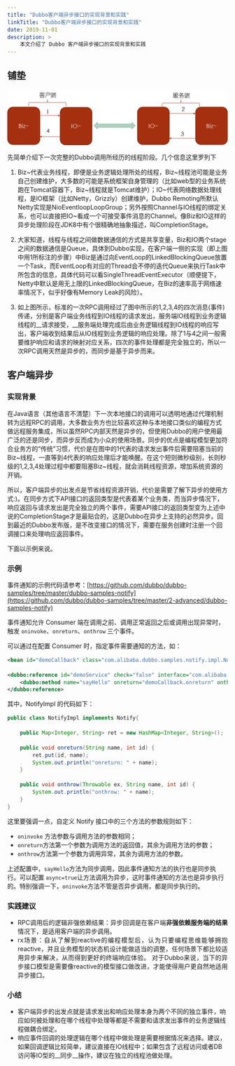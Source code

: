 ```yaml
---
title: "Dubbo客户端异步接口的实现背景和实践"
linkTitle: "Dubbo客户端异步接口的实现背景和实践"
date: 2019-11-01
description: > 
    本文介绍了 Dubbo 客户端异步接口的实现背景和实践 
---
```


## 铺垫


![image | left](/imgs/blog/dubboasyn_client/1.png)


先简单介绍下一次完整的Dubbo调用所经历的线程阶段。几个信息这里罗列下
1. Biz~代表业务线程，即便是业务逻辑处理所处的线程，Biz~线程池可能是业务自己创建维护，大多数的可能是系统框架自身管理的（比如web型的业务系统跑在Tomcat容器下，Biz~线程就是Tomcat维护）；IO~代表网络数据处理线程，是IO框架（比如Netty，Grizzly）创建维护，Dubbo Remoting所默认Netty实现是NioEventloopLoopGroup；另外按照Channel与IO线程的绑定关系，也可以直接把IO~看成一个可接受事件消息的Channel。像Biz和IO这样的异步处理阶段在JDK8中有个很精确地抽象描述，叫CompletionStage。

2. 大家知道，线程与线程之间做数据通信的方式是共享变量，Biz和IO两个stage之间的数据通信是Queue，具体到Dubbo实现，在客户端一侧的实现（即上图中用1所标注的步骤）中Biz是通过向EventLoop的LinkedBlockingQueue放置一个Task，而EventLoop有对应的Thread会不停的迭代Queue来执行Task中所包含的信息，具体代码可以看SingleThreadEventExecutor（顺便提下，Netty中默认是用无上限的LinkedBlockingQueue，在Biz的速率高于网络速率情况下，似乎好像有Memory Leak的风险）。 

3. 如上图所示，标准的一次RPC调用经过了图中所示的1,2,3,4的四次消息(事件)传递，分别是客户端业务线程到IO线程的请求发出，服务端IO线程到业务逻辑线程的__请求接受，__服务端处理完成后由业务逻辑线程到IO线程的响应写出，客户端收到结果后从IO线程到业务逻辑的响应处理。除了1与4之间一般需要维护响应和请求的映射对应关系，四次的事件处理都是完全独立的，所以一次RPC调用天然是异步的，而同步是基于异步而来。


## 客户端异步

### 实现背景
在Java语言（其他语言不清楚）下一次本地接口的调用可以透明地通过代理机制转为远程RPC的调用，大多数业务方也比较喜欢这种与本地接口类似的编程方式做远程服务集成，所以虽然RPC内部天然是异步的，但使用Dubbo的用户使用最广泛的还是同步，而异步反而成为小众的使用场景。同步的优点是编程模型更加符合业务方的“传统”习惯，代价是在图中的1代表的请求发出事件后需要阻塞当前的Biz~线程，一直等到4代表的响应处理后才能唤醒。在这个短则微秒级别，长则秒级的1,2,3,4处理过程中都要阻塞Biz~线程，就会消耗线程资源，增加系统资源的开销。

所以，客户端异步的出发点是节省线程资源开销，代价是需要了解下异步的使用方式:)。在同步方式下API接口的返回类型是代表着某个业务类，而当异步情况下，响应返回与请求发出是完全独立的两个事件，需要API接口的返回类型变为上述中说的CompletionStage才是最贴合的，这是Dubbo在异步上支持的必然异步。回到最近的Dubbo发布版，是不改变接口的情况下，需要在服务创建时注册一个回调接口来处理响应返回事件。

下面以示例来说。

### 示例

事件通知的示例代码请参考：[https://github.com/dubbo/dubbo-samples/tree/master/dubbo-samples-notify](https://github.com/dubbo/dubbo-samples/tree/master/2-advanced/dubbo-samples-notify)

事件通知允许 Consumer 端在调用之前、调用正常返回之后或调用出现异常时，触发 `oninvoke`、`onreturn`、`onthrow` 三个事件。

可以通过在配置 Consumer 时，指定事件需要通知的方法，如：

```xml
<bean id="demoCallback" class="com.alibaba.dubbo.samples.notify.impl.NotifyImpl" />

<dubbo:reference id="demoService" check="false" interface="com.alibaba.dubbo.samples.notify.api.DemoService" version="1.0.0" group="cn">
    <dubbo:method name="sayHello" onreturn="demoCallback.onreturn" onthrow="demoCallback.onthrow"/>
</dubbo:reference>
```

其中，NotifyImpl 的代码如下：

```java
public class NotifyImpl implements Notify{

    public Map<Integer, String> ret = new HashMap<Integer, String>();
    
    public void onreturn(String name, int id) {
        ret.put(id, name);
        System.out.println("onreturn: " + name);
    }

    public void onthrow(Throwable ex, String name, int id) {
        System.out.println("onthrow: " + name);
    }
}
```

这里要强调一点，自定义 Notify 接口中的三个方法的参数规则如下：

* `oninvoke` 方法参数与调用方法的参数相同；
* `onreturn`方法第一个参数为调用方法的返回值，其余为调用方法的参数；
* `onthrow`方法第一个参数为调用异常，其余为调用方法的参数。

上述配置中，`sayHello`方法为同步调用，因此事件通知方法的执行也是同步执行。可以配置 `async=true`让方法调用为异步，这时事件通知的方法也是异步执行的。特别强调一下，`oninvoke`方法不管是否异步调用，都是同步执行的。

### 实践建议

* <div data-type="alignment" data-value="justify" style="text-align:justify">
  <div data-type="p">RPC调用后的逻辑非强依赖结果：异步回调是在客户端<strong>非强依赖服务端的结果</strong>情况下，是适用客户端的异步调用。</div>
  </div>

* <div data-type="alignment" data-value="justify" style="text-align:justify">
  <div data-type="p">rx场景：自从了解到reactive的编程模型后，认为只要编程思维能够拥抱reactive，并且业务模型的状态机设计能做适当的调整，任何场景下都比较适用异步来解决，从而得到更好的终端响应体验。 对于Dubbo来说，当下的异步接口模型是需要像reactive的模型接口做改进，才能使得用户更自然地适用异步接口。</div>
  </div>


### 小结

* 客户端异步的出发点就是请求发出和响应处理本身为两个不同的独立事件，响应如何被处理和在哪个线程中处理等都是不需要和请求发出事件的业务逻辑线程做耦合绑定。
* 响应事件回调的处理逻辑在哪个线程中做处理是需要根据情况来选择。建议，如果回调逻辑比较简单，建议直接在IO线程中；如果包含了远程访问或者DB访问等IO型的__同步__操作，建议在独立的线程池做处理。
